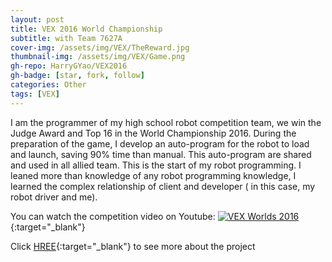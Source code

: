 ```yaml
---
layout: post
title: VEX 2016 World Championship 
subtitle: with Team 7627A
cover-img: /assets/img/VEX/TheReward.jpg
thumbnail-img: /assets/img/VEX/Game.png
gh-repo: HarryGYao/VEX2016
gh-badge: [star, fork, follow]
categories: Other
tags: [VEX]
---
```


I am the programmer of my high school robot competition team, we win the Judge Award and Top 16 in the World Championship 2016.
During the preparation of the game, I develop an auto-program for the robot to load and launch, saving 90% time than manual. This auto-program are shared and used in all allied team.
This is the start of my robot programming. I leaned more than knowledge of any robot programming knowledge, I learned the complex relationship of client and developer ( in this case, my robot driver and me).

You can watch the competition video on Youtube:
[![VEX Worlds 2016](https://i.ytimg.com/vi/ZRMqNf7oLFk/hqdefault.jpg)](http://www.youtube.com/watch?v=667YgWAKi_U&list=PLyZInt_apMd9pbioKV-VWs0InP97Qwr_J&index=6&t=7s "VEX Worlds 2016"){:target="_blank"}

Click [HREE](https://harrygyao.github.io/VEX2016/){:target="_blank"} to see more about the project
